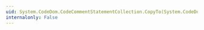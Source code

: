 ```yaml
---
uid: System.CodeDom.CodeCommentStatementCollection.CopyTo(System.CodeDom.CodeCommentStatement[],System.Int32)
internalonly: False
---
```

